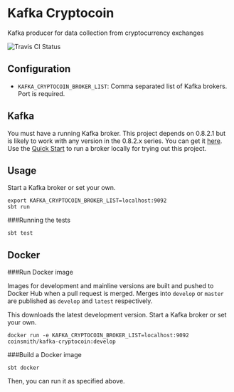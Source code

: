 Kafka Cryptocoin
================

Kafka producer for data collection from cryptocurrency exchanges

![Travis CI Status](https://travis-ci.org/blbradley/kafka-cryptocoin.svg)


Configuration
-------------

* `KAFKA_CRYPTOCOIN_BROKER_LIST`: Comma separated list of Kafka brokers. Port is required.


Kafka
-----

You must have a running Kafka broker. This project depends on 0.8.2.1 but is likely to
work with any version in the 0.8.2.x series. You can get it [here](http://kafka.apache.org/downloads.html).
Use the [Quick Start](http://kafka.apache.org/082/documentation.html#quickstart) to run
a broker locally for trying out this project.


Usage
-----

Start a Kafka broker or set your own.

    export KAFKA_CRYPTOCOIN_BROKER_LIST=localhost:9092
    sbt run

###Running the tests

    sbt test


Docker
------

###Run Docker image

Images for development and mainline versions are built and pushed to Docker Hub
when a pull request is merged. Merges into `develop` or `master` are published as
`develop` and `latest` respectively.

This downloads the latest development version. Start a Kafka broker or set your own.

    docker run -e KAFKA_CRYPTOCOIN_BROKER_LIST=localhost:9092 coinsmith/kafka-cryptocoin:develop

###Build a Docker image

    sbt docker

Then, you can run it as specified above.
